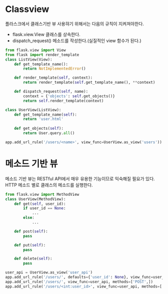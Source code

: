 # Classview
플라스크에서 클래스기반 뷰 사용햐기 위해서는 다음의 규칙이 지켜져야한다.

- flask.view.View 클래스를 상속한다.
- dispatch_request() 메소드를 작성한다.(실질적인 view 함수가 된다.)

```python
from flask.view import View
from flask import render_template
class ListView(View):
    def get_template_name():
        return NotImplementedError()

    def render_template(self, context):
        return render_template(self.get_template_name(), **context)

    def dispatch_request(self, name):
        context = {'objects': self.get_objects()}
        return self.render_template(context)

class UserView(ListView):
    def get_template_name(self):
        return 'user.html'
    
    def get_objects(self):
        return User.query.all()

app.add_url_rule('/users/<name>', view_func=UserView.as_view('users'))
```

# 메소드 기반 뷰
메소드 기반 뷰는 RESTful API에서 매우 유용한 기능이므로 익숙해질 필요가 있다.
HTTP 메소드 별로 클래스의 메소드를 실행한다.
```python
from flask.view import MethodView
class UserView(MethodView):
    def get(self, user_id):
        if user_id == None:
            ...
        else:
            ...

    def post(self):
        pass

    def put(self):
        pass

    def delete(self):
        pass

user_api = UserView.as_view('user_api') 
app.add_url_rule('/users/', defaults={'user_id': None}, view_func=user_api, methods=['GET',])
app.add_url_rule('/users/', view_func=user_api, methods=['POST',])
app.add_url_rule('/users/<int:user_id>', view_func=user_api, methods=['GET', 'PUT', 'DELETE'])

```
